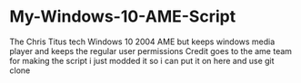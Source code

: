 # My-Windows-10-AME-Script
The Chris Titus tech Windows 10 2004 AME but keeps windows media player and keeps the regular user permissions
Credit goes to the ame team for making the script i just modded it so i can put it on here and use git clone 
